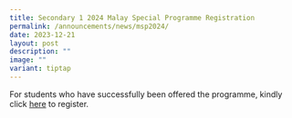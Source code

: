 ```yaml
---
title: Secondary 1 2024 Malay Special Programme Registration
permalink: /announcements/news/msp2024/
date: 2023-12-21
layout: post
description: ""
image: ""
variant: tiptap
---
```

<p>For students who have successfully been offered the programme, kindly click <a href="https://www.bukitbatoksec.moe.edu.sg/our-bbss-experience/Departments/malay-special-programme/" rel="noopener noreferrer nofollow" target="_blank">here</a> to register.</p>